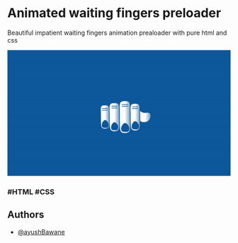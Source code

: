 
# Animated waiting fingers preloader

Beautiful impatient waiting fingers animation prealoader with pure html and css

![Alt Text](https://raw.githubusercontent.com/AyushBawane/waiting-fingers-html-preloader/main/waitingFinger.gif)

### #HTML #CSS
## Authors

- [@ayushBawane](https://www.github.com/AyushBawane)

